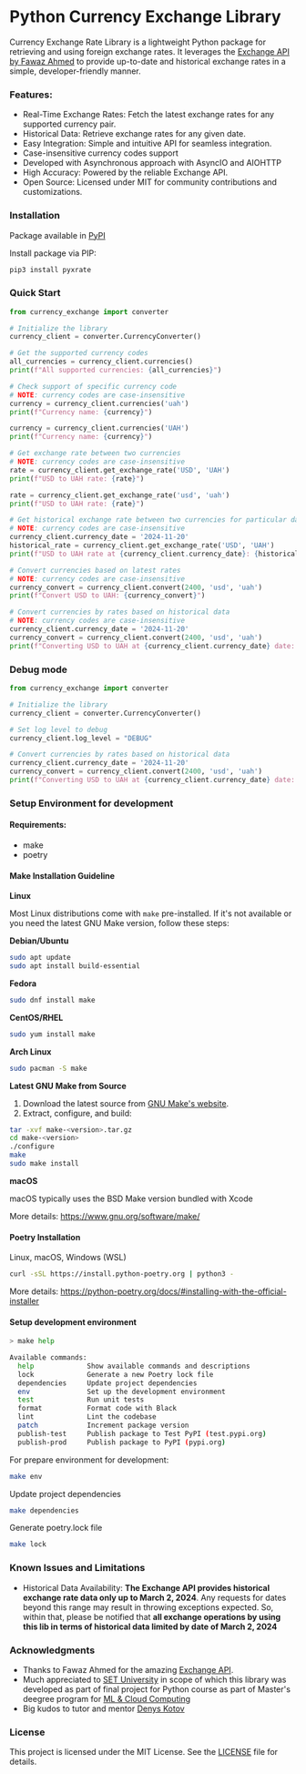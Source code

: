 # Python Currency Exchange Library

Currency Exchange Rate Library is a lightweight Python package for retrieving and using foreign exchange rates. 
It leverages the [Exchange API by Fawaz Ahmed](https://github.com/fawazahmed0/exchange-api) to provide up-to-date and historical exchange rates in a simple, 
developer-friendly manner.

### Features:
* Real-Time Exchange Rates: Fetch the latest exchange rates for any supported currency pair.
* Historical Data: Retrieve exchange rates for any given date.
* Easy Integration: Simple and intuitive API for seamless integration.
* Case-insensitive currency codes support
* Developed with Asynchronous approach with AsyncIO and AIOHTTP
* High Accuracy: Powered by the reliable Exchange API.
* Open Source: Licensed under MIT for community contributions and customizations.

### Installation

Package available in [PyPI](https://pypi.org/project/pyxrate/#description)

Install package via PIP:

```bash
pip3 install pyxrate
```

### Quick Start

```python
from currency_exchange import converter

# Initialize the library
currency_client = converter.CurrencyConverter()

# Get the supported currency сodes
all_currencies = currency_client.currencies()
print(f"All supported currencies: {all_currencies}")

# Check support of specific currency code
# NOTE: currency codes are case-insensitive
currency = currency_client.currencies('uah')
print(f"Currency name: {currency}")

currency = currency_client.currencies('UAH')  
print(f"Currency name: {currency}")

# Get exchange rate between two currencies
# NOTE: currency codes are case-insensitive
rate = currency_client.get_exchange_rate('USD', 'UAH')
print(f"USD to UAH rate: {rate}")

rate = currency_client.get_exchange_rate('usd', 'uah')
print(f"USD to UAH rate: {rate}")

# Get historical exchange rate between two currencies for particular date
# NOTE: currency codes are case-insensitive
currency_client.currency_date = '2024-11-20'
historical_rate = currency_client.get_exchange_rate('USD', 'UAH')
print(f"USD to UAH rate at {currency_client.currency_date}: {historical_rate}")

# Convert currencies based on latest rates
# NOTE: currency codes are case-insensitive
currency_convert = currency_client.convert(2400, 'usd', 'uah')
print(f"Convert USD to UAH: {currency_convert}")

# Convert currencies by rates based on historical data
# NOTE: currency codes are case-insensitive
currency_client.currency_date = '2024-11-20'
currency_convert = currency_client.convert(2400, 'usd', 'uah')
print(f"Converting USD to UAH at {currency_client.currency_date} date: {currency_convert}")
```


### Debug mode

```python
from currency_exchange import converter

# Initialize the library
currency_client = converter.CurrencyConverter()

# Set log level to debug
currency_client.log_level = "DEBUG"

# Convert currencies by rates based on historical data
currency_client.currency_date = '2024-11-20'
currency_convert = currency_client.convert(2400, 'usd', 'uah')
print(f"Converting USD to UAH at {currency_client.currency_date} date: {currency_convert}")
```

### Setup Environment for development

#### Requirements:
* make
* poetry

#### Make Installation Guideline

**Linux** 

Most Linux distributions come with `make` pre-installed. If it's not available or you need the latest GNU Make version, follow these steps:

**Debian/Ubuntu** 

```bash 
sudo apt update
sudo apt install build-essential
```

**Fedora** 
```bash
sudo dnf install make
```

**CentOS/RHEL**
```bash
sudo yum install make
```

**Arch Linux**
```bash
sudo pacman -S make
```

**Latest GNU Make from Source**

1. Download the latest source from [GNU Make's website](https://ftp.gnu.org/gnu/make/).
2. Extract, configure, and build:

```bash
tar -xvf make-<version>.tar.gz
cd make-<version>
./configure
make
sudo make install
```

**macOS**

macOS typically uses the BSD Make version bundled with Xcode

More details: https://www.gnu.org/software/make/

#### Poetry Installation

Linux, macOS, Windows (WSL) 

```bash
curl -sSL https://install.python-poetry.org | python3 -
```

More details: https://python-poetry.org/docs/#installing-with-the-official-installer

#### Setup development environment

```bash
> make help

Available commands:
  help             Show available commands and descriptions
  lock             Generate a new Poetry lock file
  dependencies     Update project dependencies
  env              Set up the development environment
  test             Run unit tests
  format           Format code with Black
  lint             Lint the codebase
  patch            Increment package version
  publish-test     Publish package to Test PyPI (test.pypi.org)
  publish-prod     Publish package to PyPI (pypi.org)
```

For prepare environment for development:

```bash
make env
```

Update project dependencies

```bash
make dependencies
```

Generate poetry.lock file

```bash
make lock
```

### Known Issues and Limitations

* Historical Data Availability: **The Exchange API provides historical exchange rate data only up to March 2, 2024**. 
Any requests for dates beyond this range may result in throwing exceptions expected. So, within that, please be 
notified that **all exchange operations by using this lib in terms of historical data limited by date of March 2, 2024**

### Acknowledgments
* Thanks to Fawaz Ahmed for the amazing [Exchange API](https://github.com/fawazahmed0/exchange-api).
* Much appreciated to [SET University](https://www.setuniversity.edu.ua/en/) in scope of which this library was 
developed as part of final project for Python course as part of Master's deegree program for [ML & Cloud Computing](https://www.setuniversity.edu.ua/en/education/computer-science-machine-learning-cloud-computing/)
* Big kudos to tutor and mentor [Denys Kotov](https://www.linkedin.com/in/deniskkotov/)

### License
This project is licensed under the MIT License. See the [LICENSE](LICENSE) file for details.